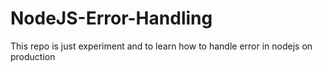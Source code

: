 # NodeJS-Error-Handling
This repo is just experiment and to learn how to handle error in nodejs on production
